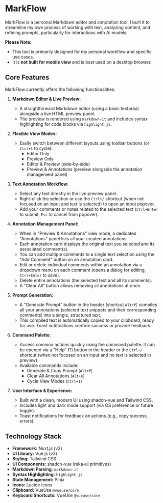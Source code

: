 # MarkFlow

MarkFlow is a personal Markdown editor and annotation tool. I built it to streamline my own process of working with text, analyzing content, and refining prompts, particularly for interactions with AI models.

**Please Note:**
*   This tool is primarily designed for my personal workflow and specific use cases.
*   It is **not built for mobile view** and is best used on a desktop browser.

## Core Features

MarkFlow currently offers the following functionalities:

1.  **Markdown Editor & Live Preview:**
    *   A straightforward Markdown editor (using a basic textarea) alongside a live HTML preview panel.
    *   The preview is rendered using `markdown-it` and includes syntax highlighting for code blocks via `highlight.js`.

2.  **Flexible View Modes:**
    *   Easily switch between different layouts using toolbar buttons (or `Ctrl+1` to cycle):
        *   Editor Only
        *   Preview Only
        *   Editor & Preview (side-by-side)
        *   Preview & Annotations (preview alongside the annotation management panel)

3.  **Text Annotation Workflow:**
    *   Select any text directly in the live preview panel.
    *   Right-click the selection or use the `Ctrl+/` shortcut (when not focused on an input and text is selected) to open an input popover.
    *   Add your comments or notes related to the selected text (`Ctrl+Enter` to submit, `Esc` to cancel from popover).

4.  **Annotation Management Panel:**
    *   When in "Preview & Annotations" view mode, a dedicated "Annotations" panel lists all your created annotations.
    *   Each annotation card displays the original text you selected and its associated comment(s).
    *   You can add multiple comments to a single text selection using the "Add Comment" button on an annotation card.
    *   Edit or delete individual comments within an annotation via a dropdown menu on each comment (opens a dialog for editing, `Ctrl+Enter` to save).
    *   Delete entire annotations (the selected text and all its comments).
    *   A "Clear All" button allows removing all annotations at once.

5.  **Prompt Generation:**
    *   A "Generate Prompt" button in the header (shortcut `Alt+P`) compiles all your annotations (selected text snippets and their corresponding comments) into a single, structured text.
    *   This compiled text is automatically copied to your clipboard, ready for use. Toast notifications confirm success or provide feedback.

6.  **Command Palette:**
    *   Access common actions quickly using the command palette. It can be opened via a "Help" (?) button in the header or the `Ctrl+/` shortcut (when not focused on an input and no text is selected in preview).
    *   Available commands include:
        *   Generate & Copy Prompt (`Alt+P`)
        *   Clear All Annotations (`Alt+K`)
        *   Cycle View Modes (`Ctrl+1`)

7.  **User Interface & Experience:**
    *   Built with a clean, modern UI using shadcn-vue and Tailwind CSS.
    *   Includes light and dark mode support (via OS preference or future toggle).
    *   Toast notifications for feedback on actions (e.g., copy success, errors).

## Technology Stack

*   **Framework:** Nuxt.js (v3)
*   **UI Library:** Vue.js (v3)
*   **Styling:** Tailwind CSS
*   **UI Components:** shadcn-vue (reka-ui primitives)
*   **Markdown Parsing:** `markdown-it`
*   **Syntax Highlighting:** `highlight.js`
*   **State Management:** Pinia
*   **Icons:** Lucide Icons
*   **Clipboard:** VueUse `@vueuse/core`
*   **Keyboard Shortcuts:** VueUse `@vueuse/core`
